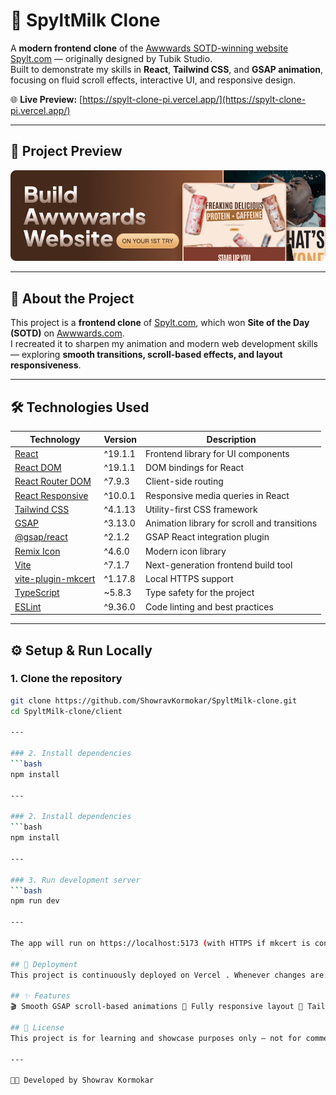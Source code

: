# 🥛 SpyltMilk Clone

A **modern frontend clone** of the [Awwwards SOTD-winning website Spylt.com](https://www.spylt.com/) — originally designed by Tubik Studio.  
Built to demonstrate my skills in **React**, **Tailwind CSS**, and **GSAP animation**, focusing on fluid scroll effects, interactive UI, and responsive design.

🌐 **Live Preview:** [https://spylt-clone-pi.vercel.app/](https://spylt-clone-pi.vercel.app/)

---

## 📸 Project Preview
![SpyltMilk Clone Screenshot](https://github.com/ShowravKormokar/SpyltMilk-clone/blob/main/client/src/assets/images/Final.png?raw=true)

---

## 🧠 About the Project
This project is a **frontend clone** of [Spylt.com](https://www.spylt.com/), which won **Site of the Day (SOTD)** on [Awwwards.com](https://www.awwwards.com/).  
I recreated it to sharpen my animation and modern web development skills — exploring **smooth transitions, scroll-based effects, and layout responsiveness**.

---

## 🛠️ Technologies Used

| Technology | Version | Description |
|-------------|----------|-------------|
| [React](https://react.dev/) | ^19.1.1 | Frontend library for UI components |
| [React DOM](https://react.dev/reference/react-dom) | ^19.1.1 | DOM bindings for React |
| [React Router DOM](https://reactrouter.com/) | ^7.9.3 | Client-side routing |
| [React Responsive](https://github.com/contra/react-responsive) | ^10.0.1 | Responsive media queries in React |
| [Tailwind CSS](https://tailwindcss.com/) | ^4.1.13 | Utility-first CSS framework |
| [GSAP](https://greensock.com/gsap/) | ^3.13.0 | Animation library for scroll and transitions |
| [@gsap/react](https://www.npmjs.com/package/@gsap/react) | ^2.1.2 | GSAP React integration plugin |
| [Remix Icon](https://remixicon.com/) | ^4.6.0 | Modern icon library |
| [Vite](https://vitejs.dev/) | ^7.1.7 | Next-generation frontend build tool |
| [vite-plugin-mkcert](https://www.npmjs.com/package/vite-plugin-mkcert) | ^1.17.8 | Local HTTPS support |
| [TypeScript](https://www.typescriptlang.org/) | ~5.8.3 | Type safety for the project |
| [ESLint](https://eslint.org/) | ^9.36.0 | Code linting and best practices |

---

## ⚙️ Setup & Run Locally

### 1. Clone the repository
```bash
git clone https://github.com/ShowravKormokar/SpyltMilk-clone.git
cd SpyltMilk-clone/client

---

### 2. Install dependencies
```bash
npm install

---

### 2. Install dependencies
```bash
npm install

---

### 3. Run development server
```bash
npm run dev

---

The app will run on https://localhost:5173 (with HTTPS if mkcert is configured).

## 🚀 Deployment
This project is continuously deployed on Vercel . Whenever changes are pushed to the main branch on GitHub, Vercel automatically rebuilds and redeploys the latest version.

## ✨ Features
🎬 Smooth GSAP scroll-based animations 📱 Fully responsive layout 🎨 Tailwind CSS for fast and clean styling ⚡ Built with Vite for blazing-fast performance 🔄 Continuous deployment via Vercel

## 📄 License
This project is for learning and showcase purposes only — not for commercial use. All original design credits go to Tubik Studio and Spylt.com

---

👨‍💻 Developed by Showrav Kormokar